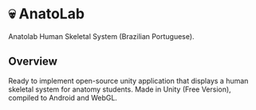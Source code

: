 # :skull: AnatoLab
Anatolab Human Skeletal System (Brazilian Portuguese).

## Overview

Ready to implement open-source unity application that displays a human skeletal system for anatomy students.
Made in Unity (Free Version), compiled to Android and WebGL.